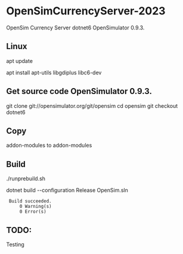 # OpenSimCurrencyServer-2023
OpenSim Currency Server  dotnet6 OpenSimulator 0.9.3.

## Linux
apt update

apt install apt-utils libgdiplus libc6-dev

## Get source code OpenSimulator 0.9.3.
git clone git://opensimulator.org/git/opensim
cd opensim
git checkout dotnet6

## Copy 
addon-modules to addon-modules

## Build
./runprebuild.sh

dotnet build --configuration Release OpenSim.sln

     Build succeeded.
         0 Warning(s)
         0 Error(s)

## TODO:
Testing
